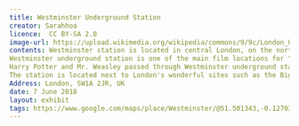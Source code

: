 ```yaml
---
title: Westminster Underground Station
creator: Sarahhoa
licence:  CC BY-SA 2.0
image-url: https://upload.wikimedia.org/wikipedia/commons/9/9c/London_Underground_S_Stock_train_at_Westminster.jpg
contents: Westminster station is located in central London, on the north bank of the Thames River.
Westminster underground station is one of the main film locations for "Harry Potter and the Order of the Phoenix".
Harry Potter and Mr. Weasley passed through Westminster underground station when they were on their way to the Ministry of Magic for interrogation. Mr. Weasley was excited to see the "Muggle" turnstile gate in the station, although he met problems using his ticket at the turnstile gate.
The station is located next to London's wonderful sites such as the Big Ben, Houses of Parliament and Downing Street.
Address: London, SW1A 2JR, UK
date: 7 June 2018
layout: exhibit
tags: https://www.google.com/maps/place/Westminster/@51.501343,-0.12703,17z/data=!3m1!4b1!4m5!3m4!1s0x487604c449b45ed3:0x25f3edbdeb1538df!8m2!3d51.501343!4d-0.1248413
---
```

